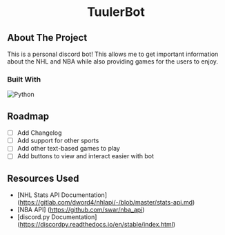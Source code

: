 <div align="center">
  <h1 align="center">TuulerBot</h1>
</div>

## About The Project
This is a personal discord bot! This allows me to get important information about the NHL and NBA while also providing games for the users to enjoy. 

### Built With
![Python](https://img.shields.io/badge/python-3670A0?style=for-the-badge&logo=python&logoColor=ffdd54)

## Roadmap
- [ ] Add Changelog
- [ ] Add support for other sports
- [ ] Add other text-based games to play
- [ ] Add buttons to view and interact easier with bot

## Resources Used
* [NHL Stats API Documentation] (https://gitlab.com/dword4/nhlapi/-/blob/master/stats-api.md)
* [NBA API] (https://github.com/swar/nba_api)
* [discord.py Documentation] (https://discordpy.readthedocs.io/en/stable/index.html)
